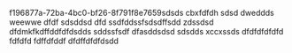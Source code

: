 f196877a-72ba-4bc0-bf26-8f791f8e7659sdsds
cbxfdfdh
sdsd
dweddds
weewwe
dfdf
sdsddsd
dfd
ssdfddssfsdsdffsdd
zdssdsd
dfdmkfkdffddfdfdsdds
sddssfsdf
dfasddsdsd
sdsdds
xccxssds
dfdfdfdfdfd
fdfdfd
fdffdfddf
dfdffdfdfdsdd
